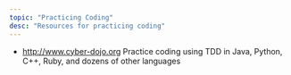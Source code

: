 ```yaml
---
topic: "Practicing Coding"
desc: "Resources for practicing coding"
---
```


* <http://www.cyber-dojo.org>  Practice coding using TDD in Java, Python, C++, Ruby, and dozens of other languages
